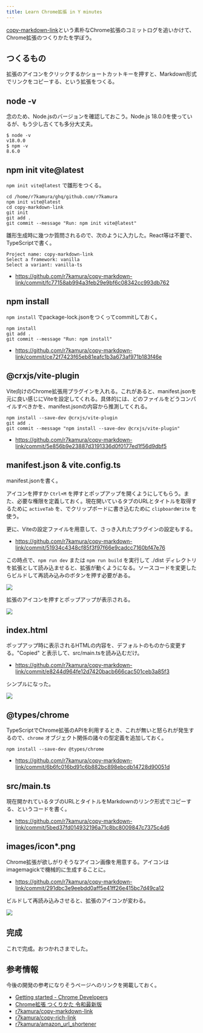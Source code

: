 ```yaml
---
title: Learn Chrome拡張 in Y minutes
---
```


[copy-markdown-link](https://github.com/r7kamura/copy-markdown-link)という素朴なChrome拡張のコミットログを追いかけて、Chrome拡張のつくりかたを学ぼう。

## つくるもの

拡張のアイコンをクリックするかショートカットキーを押すと、Markdown形式でリンクをコピーする、という拡張をつくる。

## node -v

念のため、Node.jsのバージョンを確認しておこう。Node.js 18.0.0を使っているが、もう少し古くても多分大丈夫。

```console
$ node -v
v18.0.0
$ npm -v
8.6.0
```

## npm init vite@latest

`npm init vite@latest` で雛形をつくる。

```
cd /home/r7kamura/ghq/github.com/r7kamura
npm init vite@latest
cd copy-markdown-link
git init
git add .
git commit --message "Run: npm init vite@latest"
```

雛形生成時に幾つか質問されるので、次のように入力した。React等は不要で、TypeScriptで書く。

```
Project name: copy-markdown-link
Select a framework: vanilla
Select a variant: vanilla-ts
```

- <https://github.com/r7kamura/copy-markdown-link/commit/fc77158ab994a3feb29e9bf6c08342cc993db762>

## npm install

`npm install` でpackage-lock.jsonをつくってcommitしておく。

```
npm install
git add .
git commit --message "Run: npm install"
```

- <https://github.com/r7kamura/copy-markdown-link/commit/ce72f7423f65eb81eafc1b3a673af971b183f46e>

## @crxjs/vite-plugin

Vite向けのChrome拡張用プラグインを入れる。これがあると、manifest.jsonを元に良い感じにViteを設定してくれる。具体的には、どのファイルをどうコンパイルすべきかを、manifest.jsonの内容から推測してくれる。

```
npm install --save-dev @crxjs/vite-plugin
git add .
git commit --message "npm install --save-dev @crxjs/vite-plugin"
```

- <https://github.com/r7kamura/copy-markdown-link/commit/5e856b9e23887d3191336d0f0177ed1f56d9dbf5>

## manifest.json & vite.config.ts

manifest.jsonを書く。

アイコンを押すか `Ctrl+M` を押すとポップアップを開くようにしてもらう。また、必要な権限を定義しておく。現在開いているタブのURLとタイトルを取得するために `activeTab` を、でクリップボードに書き込むために `clipboardWrite` を使う。

更に、Viteの設定ファイルを用意して、さっき入れたプラグインの設定もする。

- <https://github.com/r7kamura/copy-markdown-link/commit/51934c4348cf85f3f97f66e9cadcc7160bf47e76>

この時点で、`npm run dev` または `npm run build` を実行して ./dist ディレクトリを拡張として読み込ませると、拡張が動くようになる。ソースコードを変更したらビルドして再読み込みのボタンを押す必要がある。

![](https://i.imgur.com/6st5qsEh.png)

拡張のアイコンを押すとポップアップが表示される。

![](https://i.imgur.com/mOCCNRXh.png)

## index.html

ポップアップ時に表示されるHTMLの内容を、デフォルトのものから変更する。"Copied" と表示して、src/main.tsを読み込むだけ。

- <https://github.com/r7kamura/copy-markdown-link/commit/e8244d964fe12d7420bacb666cac501ceb3a85f3>

シンプルになった。

![](https://i.imgur.com/7pFr8t5h.png)

## @types/chrome

TypeScriptでChrome拡張のAPIを利用するとき、これが無いと怒られが発生するので、`chrome` オブジェクト関係の諸々の型定義を追加しておく。

```
npm install --save-dev @types/chrome
```

- <https://github.com/r7kamura/copy-markdown-link/commit/6b6fc016bd91c6b882bc898ebcdb14728d90051d>

## src/main.ts

現在開かれているタブのURLとタイトルをMarkdownのリンク形式でコピーする、というコードを書く。

- <https://github.com/r7kamura/copy-markdown-link/commit/5bed37fd014932196a71c8bc8009847c7375c4d6>

## images/icon*.png

Chrome拡張が欲しがりそうなアイコン画像を用意する。アイコンはimagemagickで機械的に生成することに。

- <https://github.com/r7kamura/copy-markdown-link/commit/291dbc3e9eebdd0aff5e41ff26e415bc7d49ca12>

ビルドして再読み込みさせると、拡張のアイコンが変わる。

![](https://i.imgur.com/34KjJdxh.png)

## 完成

これで完成。おつかれさまでした。

## 参考情報

今後の開発の参考になりそうページへのリンクを掲載しておく。

- [Getting started - Chrome Developers](https://developer.chrome.com/docs/extensions/mv3/getstarted/)
- [Chrome拡張 つくりかた 令和最新版](https://r7kamura.com/articles/2022-05-07-chrome-extension-dev-2022)
- [r7kamura/copy-markdown-link](https://github.com/r7kamura/copy-markdown-link)
- [r7kamura/copy-rich-link](https://github.com/r7kamura/copy-rich-link)
- [r7kamura/amazon_url_shortener](https://github.com/r7kamura/amazon_url_shortener)
